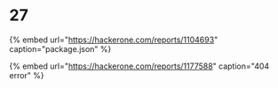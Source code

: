 # 27

{% embed url="https://hackerone.com/reports/1104693" caption="package.json" %}

{% embed url="https://hackerone.com/reports/1177588" caption="404 error" %}



